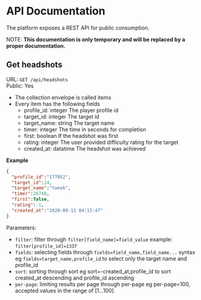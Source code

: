# API Documentation
The platform exposes a REST API for public consumption.

NOTE: __This documentation is only temporary and will be replaced by a proper documentation.__

## Get headshots
 URL: `GET /api/headshots` \
 Public: Yes 

* The collection envelope is called items
* Every item has the following fields
    - profile_id: integer The player profile id
    - target_id: integer The target id
    - target_name: string The target name
    - timer: integer The time in seconds for completion
    - first: boolean If the headshot was first
    - rating: integer The user provided difficulty rating for the target
    - created_at: datatime The headshot was achieved

**Example**
```json
{
  "profile_id":"177952",
  "target_id":24,
  "target_name":"tweek",
  "timer":26740,
  "first":false,
  "rating":-1,
  "created_at":"2020-09-11 04:15:47"
}
```

Parameters:
* `filter`: filter through `filter[field_name]=field_value` example: `filter[profile_id]=1337`
* `fields`: selecting fields through `fields=field_name,field_name...` syntax eg `fields=target_name,profile_id` to select only the target name and profile_id
* `sort`: sorting through sort eg sort=-created_at,profile_id to sort created_at descending and profile_id ascending
* `per-page`: limiting results per page through per-page eg per-page=100, accepted values in the range of [1...100]
